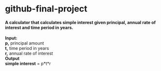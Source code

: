 # github-final-project

<h4><b>A calculator that calculates simple interest given principal,</b> annual rate of interest and time period in years.</h4>

<p><b>Input:</b><br>
   <b>p,</b> principal amount<br>
   <b>t,</b> time period in years<br>
   <b>r,</b> annual rate of interest<br>
<b>Output</b><br>
   <b>simple interest</b> = p*t*r</p>
